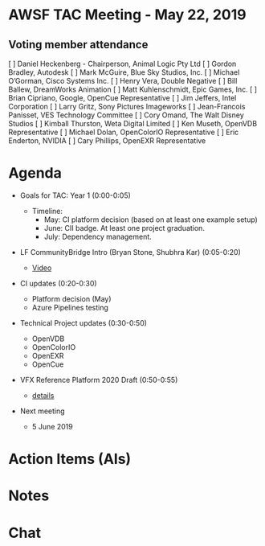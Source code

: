 # AWSF TAC Meeting - May 22, 2019

## Voting member attendance

[ ] Daniel Heckenberg - Chairperson, Animal Logic Pty Ltd
[ ] Gordon Bradley, Autodesk
[ ] Mark McGuire, Blue Sky Studios, Inc.
[ ] Michael O’Gorman, Cisco Systems Inc.
[ ] Henry Vera, Double Negative
[ ] Bill Ballew, DreamWorks Animation
[ ] Matt Kuhlenschmidt, Epic Games, Inc.
[ ] Brian Cipriano, Google, OpenCue Representative
[ ] Jim Jeffers, Intel Corporation
[ ] Larry Gritz, Sony Pictures Imageworks
[ ] Jean-Francois Panisset, VES Technology Committee
[ ] Cory Omand, The Walt Disney Studios
[ ] Kimball Thurston, Weta Digital Limited
[ ] Ken Museth, OpenVDB Representative
[ ] Michael Dolan, OpenColorIO Representative
[ ] Eric Enderton, NVIDIA
[ ] Cary Phillips, OpenEXR Representative

# Agenda

- Goals for TAC: Year 1 (0:00-0:05)
  - Timeline:
    - May: CI platform decision (based on at least one example setup)
    - June: CII badge.  At least one project graduation.
    - July: Dependency management.

- LF CommunityBridge Intro (Bryan Stone, Shubhra Kar) (0:05-0:20)
  - [Video](https://www.youtube.com/watch?v=feKDfwqNnCM&feature=youtu.be&list=PLbzoR-pLrL6qAgIuy5ft7CNWD7UQ4XdIS&t=2376)

- CI updates (0:20-0:30)
  - Platform decision (May)
  - Azure Pipelines testing

- Technical Project updates (0:30-0:50)
  - OpenVDB
  - OpenColorIO
  - OpenEXR
  - OpenCue

- VFX Reference Platform 2020 Draft (0:50-0:55)
  - [details](https://vfxplatform.com/)

- Next meeting
  - 5 June 2019


# Action Items (AIs)

# Notes

# Chat

